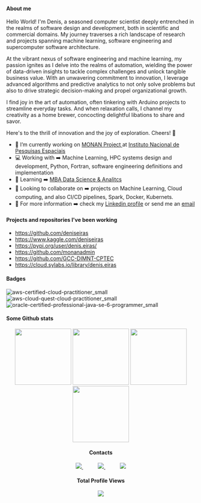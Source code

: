 #### About me

Hello World! I'm Denis, a seasoned computer scientist deeply entrenched in the realms of software design and development, both in scientific and commercial domains. My journey traverses a rich landscape of research and projects spanning machine learning, software engineering and supercomputer software architecture.

At the vibrant nexus of software engineering and machine learning, my passion ignites as I delve into the realms of automation, wielding the power of data-driven insights to tackle complex challenges and unlock tangible business value. With an unwavering commitment to innovation, I leverage advanced algorithms and predictive analytics to not only solve problems but also to drive strategic decision-making and propel organizational growth.

I find joy in the art of automation, often tinkering with Arduino projects to streamline everyday tasks. And when relaxation calls, I channel my creativity as a home brewer, concocting delightful libations to share and savor.

Here's to the thrill of innovation and the joy of exploration. Cheers! 🍻

- 🔭 I’m currently working on <a href="https://github.com/monanadmin"> MONAN Project </a> at <a href="https://www.gov.br/inpe">Instituto Nacional de Pesquisas Espaciais</a>
- 💻 Working with ➡️ Machine Learning, HPC systems design and development, Python, Fortran, software engineering definitions and implementation
- 🌱 Learning ➡️ <a href="https://mbauspesalq.com/cursos/mba-em-data-science-e-analytics"> MBA Data Science & Analitcs </a>
- 👯 Looking to collaborate on ➡️ projects on Machine Learning, Cloud computing, and also CI/CD pipelines, Spark, Docker, Kubernets.
- 💾 For more information ➡️ check my [Linkedin profile](https://www.linkedin.com/in/deniseiras) or send me an [email](mailto:denis.eiras@gmail.com)

#### Projects and repositories I've been working

- https://github.com/deniseiras
- https://www.kaggle.com/deniseiras
- https://pypi.org/user/denis.eiras/
- https://github.com/monanadmin
- https://github.com/GCC-DIMNT-CPTEC
- https://cloud.sylabs.io/library/denis.eiras

#### Badges

![aws-certified-cloud-practitioner_small](https://user-images.githubusercontent.com/6113640/221230852-5c8d9860-f855-43e4-b96d-d5c684ef542c.png)
![aws-cloud-quest-cloud-practitioner_small](https://user-images.githubusercontent.com/6113640/221230987-f16a373f-6686-4b8a-96ef-83ed6db2f570.png)
![oracle-certified-professional-java-se-6-programmer_small](https://user-images.githubusercontent.com/6113640/221231067-58db0aef-ad20-437d-b0ac-39acd4b774dc.png)

#### Some Github stats

<div align="center">
<img height="150em" src="https://github-readme-stats.vercel.app/api?username=deniseiras&show_icons=true&theme=transparent&include_all_commits=true&count_private=false&hide_border=true"/> 
<img height="150em" src="https://github-profile-summary-cards.vercel.app/api/cards/profile-details?username=deniseiras&theme=github_dark"/> 
<img height="150em" src="http://github-profile-summary-cards.vercel.app/api/cards/repos-per-language?username=deniseiras&theme=github_dark"/>
<img height="150em" src="http://github-profile-summary-cards.vercel.app/api/cards/most-commit-language?username=deniseiras&theme=github_dark"/>
 
  
#### Contacts

<p align="center">
    <a href="https://www.linkedin.com/in/deniseiras">
        <img src="https://img.shields.io/badge/linkedin-%230077B5.svg?&style=for-the-badge&logo=linkedin&logoColor=white&link=mailto:https://www.linkedin.com/in/deniseiras/">
    </a>
    &nbsp;&nbsp;&nbsp;&nbsp;&nbsp;&nbsp;&nbsp;&nbsp;&nbsp;
    <a href="mailto:denis.eiras@gmail.com">
        <img src="https://img.shields.io/badge/gmail-D14836?&style=for-the-badge&logo=gmail&logoColor=white&link=mailto:denis.eiras@gmail.com">
    </a>
        &nbsp;&nbsp;&nbsp;&nbsp;&nbsp;&nbsp;&nbsp;&nbsp;&nbsp;
    <a href="https://t.me/denis_eiras">
        <img  src="https://img.shields.io/badge/telegram-%23100000.svg?&style=for-the-badge&logo=telegram&logoColor=white&link=mailto:                           [https://web.telegram.org](https://t.me/denis_eiras)">
    </a>

</p>

<p align="center"> 

  #### Total Profile Views  <br>
 <p align="center"> 
   <img alingn="center" src="https://profile-counter.glitch.me/deniseiras/count.svg" />
 </p>

</p>
